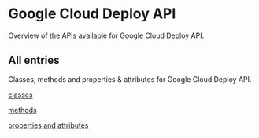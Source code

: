 [
This is a templated file. Adding content to this file may result in it being
reverted. Instead, if you want to place additional content, create an
"overview_content.md" file in `docs/` directory. The Sphinx tool will
pick up on the content and merge the content.
]: #

# Google Cloud Deploy API

Overview of the APIs available for Google Cloud Deploy API.

## All entries

Classes, methods and properties & attributes for
Google Cloud Deploy API.

[classes](https://cloud.google.com/python/docs/reference/clouddeploy/latest/summary_class.html)

[methods](https://cloud.google.com/python/docs/reference/clouddeploy/latest/summary_method.html)

[properties and
attributes](https://cloud.google.com/python/docs/reference/clouddeploy/latest/summary_property.html)
